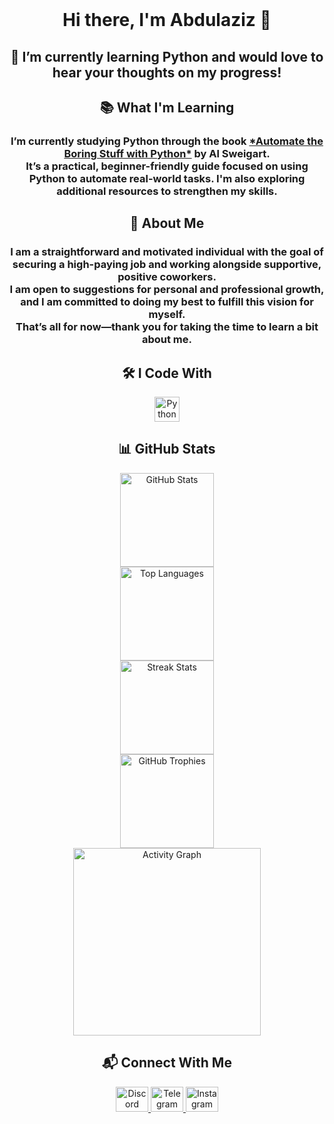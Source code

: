 <br clear="both">

<h1 align="center">Hi there, I'm Abdulaziz 👋</h1>

###

<h2 align="center">🚀 I’m currently learning Python and would love to hear your thoughts on my progress!</h2>

###

<h2 align="center">📚 What I'm Learning</h2>

<h3 align="center">
  I’m currently studying Python through the book
  <a href="https://automatetheboringstuff.com/" target="_blank">*Automate the Boring Stuff with Python*</a> by Al Sweigart.<br>
  It’s a practical, beginner-friendly guide focused on using Python to automate real-world tasks. I'm also exploring additional resources to strengthen my skills.
</h3>

###

<h2 align="center">👤 About Me</h2>

<h3 align="center">
  I am a straightforward and motivated individual with the goal of securing a high-paying job and working alongside supportive, positive coworkers.<br>
  I am open to suggestions for personal and professional growth, and I am committed to doing my best to fulfill this vision for myself.<br>
  That’s all for now—thank you for taking the time to learn a bit about me.
</h3>

###

<h2 align="center">🛠️ I Code With</h2>

<div align="center">
  <img src="https://cdn.jsdelivr.net/gh/devicons/devicon/icons/python/python-original.svg" height="40" alt="Python Logo" />
</div>

###

<h2 align="center">📊 GitHub Stats</h2>

<div align="center">
  <img src="https://github-readme-stats.vercel.app/api?username=BaratovAbdulaziz&hide_title=false&hide_rank=false&show_icons=true&include_all_commits=true&count_private=true&disable_animations=false&theme=dracula&locale=en&hide_border=false&order=1" height="150" alt="GitHub Stats" /><br>
  <img src="https://github-readme-stats.vercel.app/api/top-langs?username=BaratovAbdulaziz&locale=en&hide_title=false&layout=compact&card_width=320&langs_count=5&theme=dracula&hide_border=false&order=2" height="150" alt="Top Languages" /><br>
  <img src="https://streak-stats.demolab.com?user=BaratovAbdulaziz&locale=en&mode=daily&theme=dracula&hide_border=false&border_radius=5&order=3" height="150" alt="Streak Stats" /><br>
  <img src="https://github-profile-trophy.vercel.app?username=BaratovAbdulaziz&theme=dracula&column=-1&row=1&margin-w=8&margin-h=8&no-bg=false&no-frame=false&order=4" height="150" alt="GitHub Trophies" /><br>
  <img src="https://github-readme-activity-graph.vercel.app/graph?username=BaratovAbdulaziz&radius=16&theme=react&area=true&order=5" height="300" alt="Activity Graph" />
</div>

###

<h2 align="center">📬 Connect With Me</h2>

<div align="center">
  <a href="https://discord.com/channels/@abdulaziz.baratov" target="_blank">
    <img src="https://raw.githubusercontent.com/maurodesouza/profile-readme-generator/master/src/assets/icons/social/discord/default.svg" width="52" height="40" alt="Discord Logo" />
  </a>
  <a href="https://t.me/Baratov_Abdulaziz" target="_blank">
    <img src="https://raw.githubusercontent.com/maurodesouza/profile-readme-generator/master/src/assets/icons/social/telegram/default.svg" width="52" height="40" alt="Telegram Logo" />
  </a>
  <a href="https://www.instagram.com/_abdulaziz_baratov_?igsh=MWtzNjFuamVkbjczZQ==" target="_blank">
    <img src="https://raw.githubusercontent.com/maurodesouza/profile-readme-generator/master/src/assets/icons/social/instagram/default.svg" width="52" height="40" alt="Instagram Logo" />
  </a>
</div>
